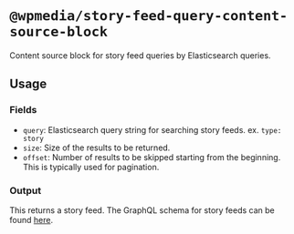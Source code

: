 # `@wpmedia/story-feed-query-content-source-block`

Content source block for story feed queries by Elasticsearch queries.

## Usage

### Fields

* `query`: Elasticsearch query string for searching story feeds. ex. `type: story`
* `size`: Size of the results to be returned.
* `offset`: Number of results to be skipped starting from the beginning. This is typically used for pagination.

### Output

This returns a story feed. The GraphQL schema for story feeds can be found [here](https://github.com/wapopartners/core-components/blob/dev/packages/content-schema_ans-feed-v0.6.2/src/index.js).
